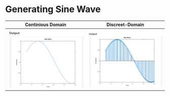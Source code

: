 
# Generating Sine Wave

| Continious Domain | Discreet-Domain |
|----------------------|---------------------|
| ![Continious Domain](../img/sincont.png) | ![Discreet-Domain](../img/sindisc.png) |